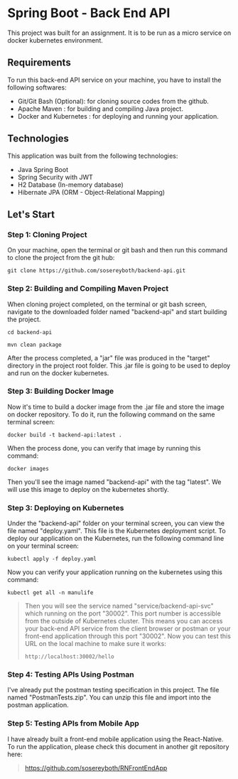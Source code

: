 # Spring Boot - Back End API

This project was built for an assignment. It is to be run as a micro service on docker kubernetes environment.

## Requirements
To run this back-end API service on your machine, you have to install the following softwares:
* Git/Git Bash (Optional): for cloning source codes from the github.
* Apache Maven : for building and compiling Java project.
* Docker and Kubernetes : for deploying and running your application.

## Technologies
This application was built from the following technologies:
* Java Spring Boot
* Spring Security with JWT
* H2 Database (In-memory database)
* Hibernate JPA (ORM - Object-Relational Mapping)

## Let's Start
### Step 1: Cloning Project
On your machine, open the terminal or git bash and then run this command to clone the project from the git hub:
```
git clone https://github.com/sosereyboth/backend-api.git
```
### Step 2: Building and Compiling Maven Project
When cloning project completed, on the terminal or git bash screen, navigate to the downloaded folder named "backend-api" and start building the project.
```
cd backend-api

mvn clean package 
```
After the process completed, a "jar" file was produced in the "target" directory in the project root folder. This .jar file is going to be used to deploy and run on the docker kubernetes.
### Step 3: Building Docker Image
Now it's time to build a docker image from the .jar file and store the image on docker repository. To do it, run the following command on the same terminal screen:
```
docker build -t backend-api:latest .
```
When the process done, you can verify that image by running this command:
```
docker images
```
Then you'll see the image named "backend-api" with the tag "latest". We will use this image to deploy on the kubernetes shortly.

### Step 3: Deploying on Kubernetes
Under the "backend-api" folder on your terminal screen, you can view the file named "deploy.yaml". This file is the Kubernetes deployment script. To deploy our application on the Kubernetes, run the following command line on your terminal screen:
```
kubectl apply -f deploy.yaml
```
Now you can verify your application running on the kubernetes using this command:
```
kubectl get all -n manulife
```
> Then you will see the service named "service/backend-api-svc" which running on the port "30002". This port number is accessible from the outside of Kubernetes cluster. This means you can access your back-end API service from the client browser or postman or your front-end application through this port "30002".
Now you can test this URL on the local machine to make sure it works:
> ```
> http://localhost:30002/hello
> ```

### Step 4: Testing APIs Using Postman
I've already put the postman testing specification in this project. The file named "PostmanTests.zip". You can unzip this file and import into the postman application.

### Step 5: Testing APIs from Mobile App
I have already built a front-end mobile application using the React-Native. To run the application, please check this document in another git repository here:
> https://github.com/sosereyboth/RNFrontEndApp

